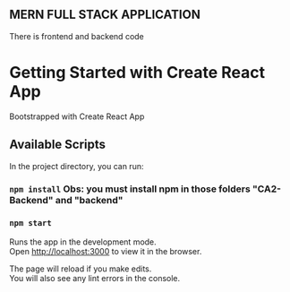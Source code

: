 ## MERN FULL STACK APPLICATION
There is frontend and backend code

# Getting Started with Create React App

Bootstrapped with Create React App

## Available Scripts

In the project directory, you can run:

### `npm install` Obs: you must install npm in those folders "CA2-Backend" and "backend"
### `npm start`

Runs the app in the development mode.\
Open [http://localhost:3000](http://localhost:3000) to view it in the browser.

The page will reload if you make edits.\
You will also see any lint errors in the console.